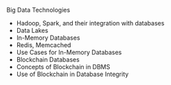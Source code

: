 Big Data Technologies
- Hadoop, Spark, and their integration with databases
- Data Lakes
- In-Memory Databases
- Redis, Memcached
- Use Cases for In-Memory Databases
- Blockchain Databases
- Concepts of Blockchain in DBMS
- Use of Blockchain in Database Integrity